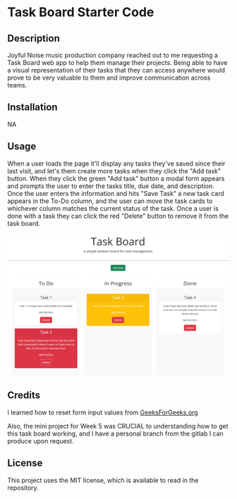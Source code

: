 # Task Board Starter Code

## Description

Joyful Noise music production company reached out to me requesting a Task Board web app to help them manage their projects. Being able to have a visual representation of their tasks that they can access anywhere would prove to be very valuable to them and improve communication across teams.

## Installation

NA

## Usage

When a user loads the page it'll display any tasks they've saved since their last visit, and let's them create more tasks when they click the "Add task" button. When they click the green "Add task" button a modal form appears and prompts the user to enter the tasks title, due date, and description. Once the user enters the information and hits "Save Task" a new task card appears in the To-Do column, and the user can move the task cards to whichever column matches the current status of the task. Once a user is done with a task they can click the red "Delete" button to remove it from the task board.

![Screenshot of the finished product](./assets/images/JoyfulNoiseScreenshot.PNG)

## Credits

I learned how to reset form input values from [GeeksForGeeks.org](https://www.geeksforgeeks.org/how-to-reset-a-form-using-jquery-with-reset-method/)

Also, the mini project for Week 5 was CRUCIAL to understanding how to get this task board working, and I have a personal branch from the gitlab I can produce upon request.

## License

This project uses the MIT license, which is available to read in the repository.